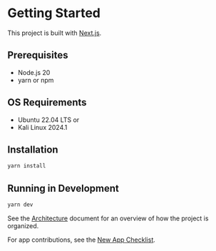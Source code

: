 # Getting Started

This project is built with [Next.js](https://nextjs.org/).

## Prerequisites

- Node.js 20
- yarn or npm

## OS Requirements

- Ubuntu 22.04 LTS or
- Kali Linux 2024.1

## Installation

```bash
yarn install
```

## Running in Development

```bash
yarn dev
```

See the [Architecture](./architecture.md) document for an overview of how the project is organized.

For app contributions, see the [New App Checklist](./new-app-checklist.md).
